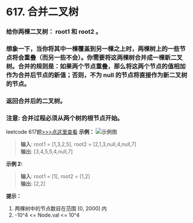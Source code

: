 # 617. 合并二叉树
### 给你两棵二叉树： root1 和 root2 。
### 想象一下，当你将其中一棵覆盖到另一棵之上时，两棵树上的一些节点将会重叠（而另一些不会）。你需要将这两棵树合并成一棵新二叉树。合并的规则是：如果两个节点重叠，那么将这两个节点的值相加作为合并后节点的新值；否则，不为 null 的节点将直接作为新二叉树的节点。
### 返回合并后的二叉树。
### **注意**: 合并过程必须从两个树的根节点开始。

leetcode 617题[>>>点这里查看](https://leetcode.cn/problems/merge-two-binary-trees/)
**示例：**
![示例图](https://assets.leetcode.com/uploads/2021/02/05/merge.jpg)
> **输入**: root1 = [1,3,2,5], root2 = [2,1,3,null,4,null,7]           
> **输出**: [3,4,5,5,4,null,7]            

**示例 2:**
> **输入**: root1 = [1], root2 = [1,2]       
> **输出**: [2,2]                    

**提示：**
1. 两棵树中的节点数目在范围 [0, 2000] 内
2. -10^4 <= Node.val <= 10^4